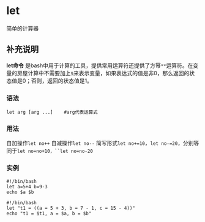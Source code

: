 let
===

简单的计算器

## 补充说明

**let命令** 是bash中用于计算的工具，提供常用运算符还提供了方幂`**`运算符。在变量的房屋计算中不需要加上`$`来表示变量，如果表达式的值是非0，那么返回的状态值是0；否则，返回的状态值是1。

### 语法

```shell
let arg [arg ...]    #arg代表运算式
```

### 用法

自加操作`let no++`
自减操作`let no--`
简写形式`let no+=10`，`let no-=20`，分别等同于`let no=no+10，``let no=no-20`

### 实例

```shell
#!/bin/bash
let a=5+4 b=9-3
echo $a $b
```

```shell
#!/bin/bash
let "t1 = ((a = 5 + 3, b = 7 - 1, c = 15 - 4))"
echo "t1 = $t1, a = $a, b = $b"
```


<!-- Linux命令行搜索引擎：https://jaywcjlove.github.io/linux-command/ -->
